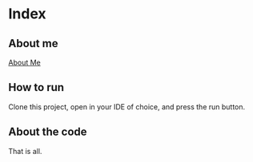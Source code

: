 # Index
## About me
[About Me](https://miatroiano.github.io/aboutme)
## How to run

Clone this project, open in your IDE of choice, and press the run button.
## About the code

That is all.
